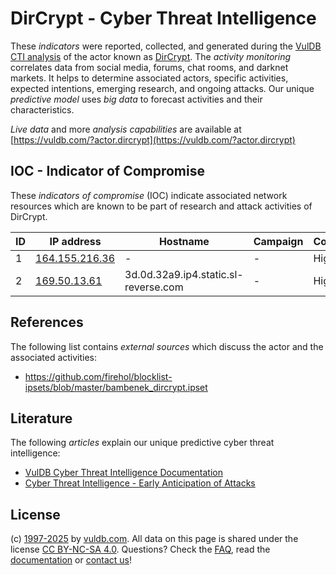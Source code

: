 # DirCrypt - Cyber Threat Intelligence

These _indicators_ were reported, collected, and generated during the [VulDB CTI analysis](https://vuldb.com/?kb.cti) of the actor known as [DirCrypt](https://vuldb.com/?actor.dircrypt). The _activity monitoring_ correlates data from social media, forums, chat rooms, and darknet markets. It helps to determine associated actors, specific activities, expected intentions, emerging research, and ongoing attacks. Our unique _predictive model_ uses _big data_ to forecast activities and their characteristics.

_Live data_ and more _analysis capabilities_ are available at [https://vuldb.com/?actor.dircrypt](https://vuldb.com/?actor.dircrypt)

## IOC - Indicator of Compromise

These _indicators of compromise_ (IOC) indicate associated network resources which are known to be part of research and attack activities of DirCrypt.

ID | IP address | Hostname | Campaign | Confidence
-- | ---------- | -------- | -------- | ----------
1 | [164.155.216.36](https://vuldb.com/?ip.164.155.216.36) | - | - | High
2 | [169.50.13.61](https://vuldb.com/?ip.169.50.13.61) | 3d.0d.32a9.ip4.static.sl-reverse.com | - | High

## References

The following list contains _external sources_ which discuss the actor and the associated activities:

* https://github.com/firehol/blocklist-ipsets/blob/master/bambenek_dircrypt.ipset

## Literature

The following _articles_ explain our unique predictive cyber threat intelligence:

* [VulDB Cyber Threat Intelligence Documentation](https://vuldb.com/?kb.cti)
* [Cyber Threat Intelligence - Early Anticipation of Attacks](https://www.scip.ch/en/?labs.20201022)

## License

(c) [1997-2025](https://vuldb.com/?kb.changelog) by [vuldb.com](https://vuldb.com/?kb.about). All data on this page is shared under the license [CC BY-NC-SA 4.0](https://creativecommons.org/licenses/by-nc-sa/4.0/). Questions? Check the [FAQ](https://vuldb.com/?kb.faq), read the [documentation](https://vuldb.com/?kb) or [contact us](https://vuldb.com/?contact)!
